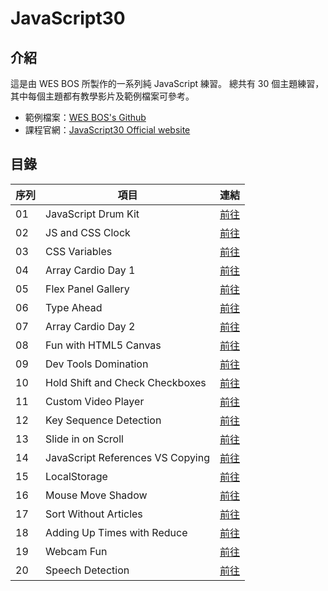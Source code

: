 # JavaScript30

## 介紹

這是由 WES BOS 所製作的一系列純 JavaScript 練習。
總共有 30 個主題練習，其中每個主題都有教學影片及範例檔案可參考。

- 範例檔案：[WES BOS's Github](https://github.com/wesbos/JavaScript30)
- 課程官網：[JavaScript30 Official website](https://javascript30.com/)

## 目錄

| 序列 | 項目                             | 連結                                                                                |
| ---- | -------------------------------- | ----------------------------------------------------------------------------------- |
| 01   | JavaScript Drum Kit              | [前往](https://myoschen.github.io/JavaScript30/01-JavaScript-Drum-Kit)              |
| 02   | JS and CSS Clock                 | [前往](https://myoschen.github.io/JavaScript30/02-JS-and-CSS-Clock)                 |
| 03   | CSS Variables                    | [前往](https://myoschen.github.io/JavaScript30/03-CSS-Variables)                    |
| 04   | Array Cardio Day 1               | [前往](https://myoschen.github.io/JavaScript30/04-Array-Cardio-Day-1)               |
| 05   | Flex Panel Gallery               | [前往](https://myoschen.github.io/JavaScript30/05-Flex-Panel-Gallery)               |
| 06   | Type Ahead                       | [前往](https://myoschen.github.io/JavaScript30/06-Type-Ahead)                       |
| 07   | Array Cardio Day 2               | [前往](https://myoschen.github.io/JavaScript30/07-Array-Cardio-Day-2)               |
| 08   | Fun with HTML5 Canvas            | [前往](https://myoschen.github.io/JavaScript30/08-Fun-with-HTML5-Canvas)            |
| 09   | Dev Tools Domination             | [前往](https://myoschen.github.io/JavaScript30/09-Dev-Tools-Domination)             |
| 10   | Hold Shift and Check Checkboxes  | [前往](https://myoschen.github.io/JavaScript30/10-Hold-Shift-and-Check-Checkboxes)  |
| 11   | Custom Video Player              | [前往](https://myoschen.github.io/JavaScript30/11-Custom-Video-Player)              |
| 12   | Key Sequence Detection           | [前往](https://myoschen.github.io/JavaScript30/12-Key-Sequence-Detection)           |
| 13   | Slide in on Scroll               | [前往](https://myoschen.github.io/JavaScript30/13-Slide-in-on-Scroll)               |
| 14   | JavaScript References VS Copying | [前往](https://myoschen.github.io/JavaScript30/14-JavaScript-References-VS-Copying) |
| 15   | LocalStorage                     | [前往](https://myoschen.github.io/JavaScript30/15-LocalStorage)                     |
| 16   | Mouse Move Shadow                | [前往](https://myoschen.github.io/JavaScript30/16-Mouse-Move-Shadow)                |
| 17   | Sort Without Articles            | [前往](https://myoschen.github.io/JavaScript30/17-Sort-Without-Articles)            |
| 18   | Adding Up Times with Reduce      | [前往](https://myoschen.github.io/JavaScript30/18-Adding-Up-Times-with-Reduce)      |
| 19   | Webcam Fun                       | [前往](https://myoschen.github.io/JavaScript30/19-Webcam-Fun)                       |
| 20   | Speech Detection                 | [前往](https://myoschen.github.io/JavaScript30/20-Speech-Detection)                 |
